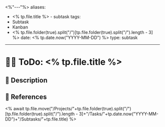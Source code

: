 <%"---"%>
aliases:
  - <% tp.file.title %> - subtask
tags:
  - Subtask
  - Kanban
  - <% tp.file.folder(true).split("/")[tp.file.folder(true).split("/").length - 3] %>
date: <% tp.date.now("YYYY-MM-DD") %>
type: subtask
---

# 👷‍♂️ ToDo: <% tp.file.title %>



## 👅 Description



## 📝 References





<% await tp.file.move("/Projects/"+tp.file.folder(true).split("/")[tp.file.folder(true).split("/").length - 3]+"/Tasks/"+tp.date.now("YYYY-MM-DD")+"/Subtasks/"+tp.file.title) %>


